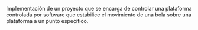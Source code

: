 Implementación de un proyecto que se encarga de controlar
una plataforma controlada por software que estabilice el
movimiento de una bola sobre una plataforma a un punto
especifico.
